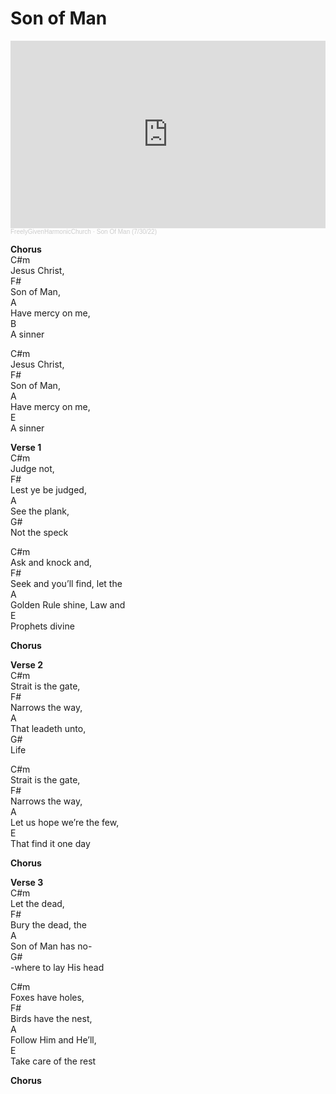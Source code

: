 # Son of Man

<iframe width="100%" height="300" scrolling="no" frameborder="no" allow="autoplay" src="https://w.soundcloud.com/player/?url=https%3A//api.soundcloud.com/tracks/1314811252&color=%23ff5500&auto_play=false&hide_related=false&show_comments=true&show_user=true&show_reposts=false&show_teaser=true&visual=true"></iframe><div style="font-size: 10px; color: #cccccc;line-break: anywhere;word-break: normal;overflow: hidden;white-space: nowrap;text-overflow: ellipsis; font-family: Interstate,Lucida Grande,Lucida Sans Unicode,Lucida Sans,Garuda,Verdana,Tahoma,sans-serif;font-weight: 100;"><a href="https://soundcloud.com/freelygivenharmonicchurch" title="FreelyGivenHarmonicChurch" target="_blank" style="color: #cccccc; text-decoration: none;">FreelyGivenHarmonicChurch</a> · <a href="https://soundcloud.com/freelygivenharmonicchurch/son-of-man-73022" title="Son Of Man (7/30/22)" target="_blank" style="color: #cccccc; text-decoration: none;">Son Of Man (7/30/22)</a></div>

**Chorus**<br>
C#m<br>
Jesus Christ,<br>
F#<br>
Son of Man,<br>
A<br>
Have mercy on me,<br>
B<br>
A sinner<br>

C#m<br>
Jesus Christ,<br>
F#<br>
Son of Man,<br>
A<br>
Have mercy on me,<br>
E<br>
A sinner<br>

**Verse 1**<br>
C#m<br>
Judge not,<br>
F#<br>
Lest ye be judged,<br>
A<br>
See the plank,<br>
G#<br>
Not the speck<br>

C#m<br>
Ask and knock and,<br>
F#<br>
Seek and you’ll find, let the<br>
A<br>
Golden Rule shine, Law and <br>
E<br>
Prophets divine<br>

**Chorus**<br>

**Verse 2**<br>
C#m<br>
Strait is the gate,<br>
F#<br>
Narrows the way,<br>
A<br>
That leadeth unto,<br>
G#<br>
Life<br>

C#m<br>
Strait is the gate,<br>
F#<br>
Narrows the way,<br>
A<br>
Let us hope we’re the few,<br>
E<br>
That find it one day<br>

**Chorus**<br>

**Verse 3**<br>
C#m<br>
Let the dead,<br>
F#<br>
Bury the dead, the<br>
A<br>
Son of Man has no-<br>
G#<br>
-where to lay His head<br>

C#m<br>
Foxes have holes,<br>
F#<br>
Birds have the nest,<br>
A<br>
Follow Him and He’ll,<br>
E<br>
Take care of the rest<br>

**Chorus**
